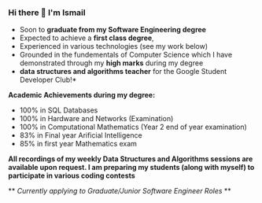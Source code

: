 ### Hi there 👋 I'm Ismail 

- Soon to **graduate from my Software Engineering degree** 
- Expected to achieve a **first class degree**,
- Experienced in various technologies (see my work below)
- Grounded in the fundementals of Computer Science which I have demonstrated through my **high marks** during my degree
- **data structures and algorithms teacher** for the Google Student Developer Club!*

**Academic Achievements during my degree:**

- 100% in SQL Databases  
- 100% in Hardware and Networks (Examination)
- 100% in Computational Mathematics (Year 2 end of year examination)
- 83% in Final year Arificial Intelligence 
- 85% in first year Mathematics exam 

**All recordings of my weekly Data Structures and Algorithms sessions are available upon request. I am preparing my students (along with myself) to participate in various coding contests** 

** *Currently applying to Graduate/Junior Software Engineer Roles* ** 
<!--
**iiismail/iiismail** is a ✨ _special_ ✨ repository because its `README.md` (this file) appears on your GitHub profile.

Here are some ideas to get you started:

- 🔭 I’m currently working on ...
- 🌱 I’m currently learning ...
- 👯 I’m looking to collaborate on ...
- 🤔 I’m looking for help with ...
- 💬 Ask me about ...
- 📫 How to reach me: ...
- 😄 Pronouns: ...
- ⚡ Fun fact: ...
-->
